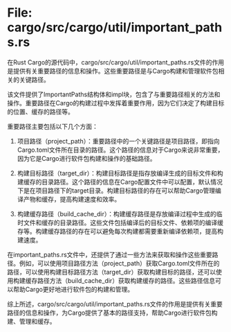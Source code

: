 # File: cargo/src/cargo/util/important_paths.rs

在Rust Cargo的源代码中，cargo/src/cargo/util/important_paths.rs文件的作用是提供有关重要路径的信息和操作。这些重要路径是与Cargo构建和管理软件包相关的关键路径。

该文件提供了ImportantPaths结构体和impl块，包含了与重要路径相关的方法和操作。重要路径在Cargo的构建过程中发挥着重要作用，因为它们决定了构建目标的位置、缓存的路径等。

重要路径主要包括以下几个方面：

1. 项目路径（project_path）：重要路径中的一个关键路径是项目路径，即指向Cargo.toml文件所在目录的路径。这个路径的信息对于Cargo来说非常重要，因为它是Cargo进行软件包构建和操作的基础路径。

2. 构建目标路径（target_dir）：构建目标路径是指存放编译生成的目标文件和构建缓存的目录路径。这个路径的信息在Cargo配置文件中可以配置，默认情况下是在项目路径下的target目录。构建目标路径的存在可以帮助Cargo管理编译产物和缓存，提高构建速度和效率。

3. 构建缓存路径（build_cache_dir）：构建缓存路径是存放编译过程中生成的临时文件和缓存的目录路径。这些文件包括编译后的目标文件、依赖项的编译缓存等。构建缓存路径的存在可以避免每次构建都需要重新编译依赖项，提高构建速度。

在important_paths.rs文件中，还提供了通过一些方法来获取和操作这些重要路径。例如，可以使用项目路径方法（project_path）获取Cargo.toml文件所在的路径，可以使用构建目标路径方法（target_dir）获取构建目标的路径，还可以使用构建缓存路径方法（build_cache_dir）获取构建缓存的路径。这些路径信息可以帮助Cargo更好地进行软件包的构建和管理。

综上所述，cargo/src/cargo/util/important_paths.rs文件的作用是提供有关重要路径的信息和操作，为Cargo提供了基本的路径支持，帮助Cargo进行软件包构建、管理和缓存。

